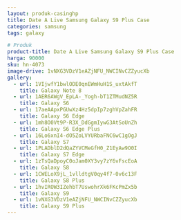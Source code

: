 ```yaml
---
layout: produk-casinghp
title: Date A Live Samsung Galaxy S9 Plus Case
categories: samsung
tags: galaxy

# Produk
product-title: Date A Live Samsung Galaxy S9 Plus Case
harga: 90000
sku: hn-4073
image-drive: 1vNXG3VDzV1eAZjNFU_NWCINvCZZyucXb
gallery:
  - url: 1VIjwfY1bwlODE0qnEWmHuH1S_uxtAkfT
    title: Galaxy Note 8
  - url: 1AER6AWgV_EpLA-_Yogh-bT1ZTMudNZ5R
    title: Galaxy S6
  - url: 17aeAApxPGUwXz4Hz5dpIp7zghVpZahFR
    title: Galaxy S6 Edge
  - url: 1mh8O0Vt9P-R3X_DdGgmIywG3AtSoUnZh
    title: Galaxy S6 Edge Plus
  - url: 16Lo6xnI4-dO5ZoLVYURbaFNC6wC1gOgJ
    title: Galaxy S7
  - url: 1PLADblD2dQaZYVCMeGfH0_Z1EyAw9O0I
    title: Galaxy S7 Edge
  - url: 1zTsQaDpoyC0oJam0XY3vy7zY6vFscEoA
    title: Galaxy S8
  - url: 1CWELoX9jL_1vlldtgV0qy4f7-0v6c13F
    title: Galaxy S8 Plus
  - url: 1hvIROW3IZehbT7UswohrXk6FKcPmZx5b
    title: Galaxy S9
  - url: 1vNXG3VDzV1eAZjNFU_NWCINvCZZyucXb
    title: Galaxy S9 Plus
---
```

